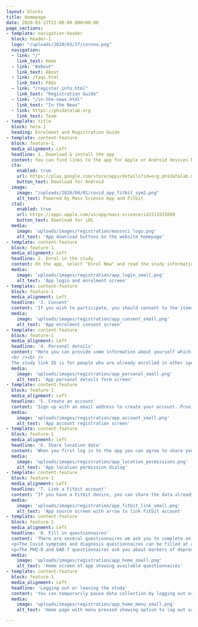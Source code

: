```yaml
---
layout: blocks
title: Homepage
date: 2020-03-22T22:00:00.000+00:00
page_sections:
- template: navigation-header
  block: header-1
  logo: "/uploads/2020/03/27/corona.png"
  navigation:
  - link: "/"
    link_text: Home
  - link: "#about"
    link_text: About
  - link: /faqs.html
    link_text: FAQs
  - link: "/register_info.html"
    link_text: "Registration Guide"
  - link: "/in-the-news.html"
    link_text: "In the News"
  - link: https://phidatalab.org
    link_text: Team
- template: title
  block: hero-1
  heading: Enrolment and Registration Guide
- template: content-feature
  block: feature-1
  media_alignment: Left
  headline: 1. Download & install the app
  content: You can find links to the app for Apple or Android devices below or on the homepage of this site.
  cta:
    enabled: true
    url: https://play.google.com/store/apps/details?id=org.phidatalab.masssci
    button_text: Download for Android
  image:
    image: "/uploads/2020/04/01/covid_app_fitbit_sym2.png"
    alt_text: Powered by Mass Science App and Fitbit
  cta2:
    enabled: true
    url: https://apps.apple.com/us/app/mass-science/id1511915099
    button_text: Download for iOS
  media:
    image: 'uploads/images/registration/masssci_logo.png'
    alt_text: 'App download buttons on the website homepage'
- template: content-feature
  block: feature-1
  media_alignment: Left
  headline: 2. Enrol in the study
  content: On the app, select "Enrol Now" and read the study information and key points.
  media:
    image: 'uploads/images/registration/app_login_small.png'
    alt_text: 'App login and enrolment screen'
- template: content-feature
  block: feature-1
  media_alignment: Left
  headline: '3. Consent'
  content: 'If you wish to participate, you should consent to the items that you agree to on this screen. You are not required to agree to all of the points to participate; the last two are optional'
  media:
    image: 'uploads/images/registration/app_consent_small.png'
    alt_text: 'App enrolment consent screen'
- template: content-feature
  block: feature-1
  media_alignment: Left
  headline: '4. Personal details'
  content: "Here you can provide some information about yourself which will help us better understand your data. While you must be over 18 to take part in the study, you are no required to provide any other details here if you do not wish to.
  <br /><br />
  The study link ID is for people who are already enrolled in other specific studies and wish to link it. If you don't have one, you don't need to worry about it."
  media:
    image: 'uploads/images/registration/app_personal_small.png'
    alt_text: 'App personal details form screen'
- template: content-feature
  block: feature-1
  media_alignment: Left
  headline: '5. Create an account'
  content: 'Sign up with an email address to create your account. Providing your email will allow you to recover your account and will allow us to email you regarding the study.'
  media:
    image: 'uploads/images/registration/app_account_small.png'
    alt_text: 'App account registration screen'
- template: content-feature
  block: feature-1
  media_alignment: Left
  headline: '6. Share location data'
  content: 'When you first log in to the app you can agree to share your location data if you are comfortable doing so. While we do collect your location with your permission, researchers will only be able to see an anonymised aggregated version of that data.<br /><br />You are able to turn location tracking on or off at any time on the Sources tab.'
  media:
    image: 'uploads/images/registration/app_location_permissions.png'
    alt_text: 'App location permission dialog'
- template: content-feature
  block: feature-1
  media_alignment: Left
  headline: '7. Link a Fitbit account'
  content: "If you have a Fitbit device, you can share the data already collected by Fitbit. Go to the 'Sources' screen of the app and click the 'Link account' button. You will need to log in to your account and choose the relevant data to share. You can withdraw permission to access your Fitbit data at any point through your Fitbit account."
  media:
    image: 'uploads/images/registration/app_fitbit_link_small.png'
    alt_text: 'App source screen with arrow to link Fitbit account'
- template: content-feature
  block: feature-1
  media_alignment: Left
  headline: '8. Fill in questionnaires'
  content: 'There are several questionnaires we ask you to complete on a regular basis to give us an understanding of how you are doing.</p><br />
  <p>The Covid symptoms and diagnosis questionnaires can be filled at any time. You will receieve a notification asking you to fill the symptoms questionnaire two times per week.</p><br />
  <p>The PHQ-8 and GAD-7 questionnaires ask you about markers of depression and stress over the past two weeks respectively. They are available to complete once every two weeks and you will recieve a notification when they become available.</p>'
  media:
    image: 'uploads/images/registration/app_home_small.png'
    alt_text: 'Home screen of app showing available questionnaires'
- template: content-feature
  block: feature-1
  media_alignment: Left
  headline: 'Logging out or leaving the study'
  content: 'You can temporarily pause data collection by logging out or permanently leave the study through the menu in the top right of the app. You can optionally request that personal data you have already shared with us is deleted if you leave the study.'
  media:
    image: 'uploads/images/registration/app_home_menu_small.png'
    alt_text: 'Home page with menu pressed showing option to log out or leave study'

---
```

